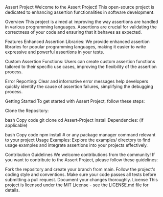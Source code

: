 Assert Project
Welcome to the Assert Project! This open-source project is dedicated to enhancing assertion functionalities in software development.

Overview
This project is aimed at improving the way assertions are handled in various programming languages. Assertions are crucial for validating the correctness of your code and ensuring that it behaves as expected.

Features
Enhanced Assertion Libraries: We provide enhanced assertion libraries for popular programming languages, making it easier to write expressive and powerful assertions in your tests.

Custom Assertion Functions: Users can create custom assertion functions tailored to their specific use cases, improving the flexibility of the assertion process.

Error Reporting: Clear and informative error messages help developers quickly identify the cause of assertion failures, simplifying the debugging process.

Getting Started
To get started with Assert Project, follow these steps:

Clone the Repository:

bash
Copy code
git clone <repository-url>
cd Assert-Project
Install Dependencies: (if applicable)

bash
Copy code
npm install  # or any package manager command relevant to your project
Usage Examples: Explore the examples/ directory to find usage examples and integrate assertions into your projects effectively.

Contribution Guidelines
We welcome contributions from the community! If you want to contribute to the Assert Project, please follow these guidelines:

Fork the repository and create your branch from main.
Follow the project's coding style and conventions.
Make sure your code passes all tests before submitting a pull request.
Document your changes thoroughly.
License
This project is licensed under the MIT License - see the LICENSE.md file for details.

